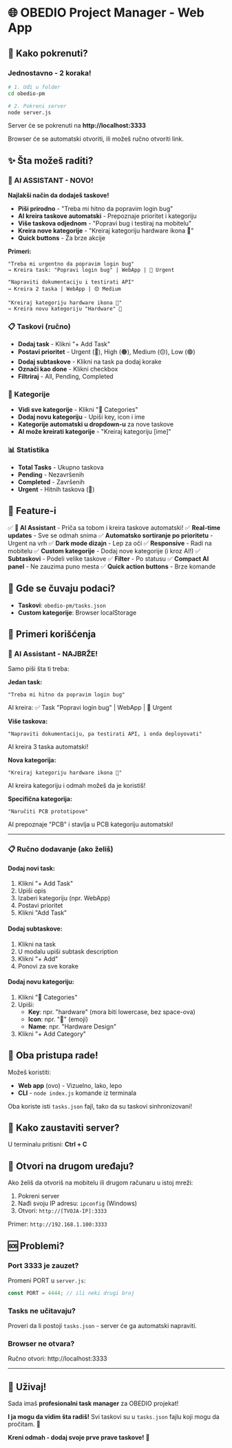 # 🌐 OBEDIO Project Manager - Web App

## 🚀 Kako pokrenuti?

### Jednostavno - 2 koraka!

```bash
# 1. Uđi u folder
cd obedio-pm

# 2. Pokreni server
node server.js
```

Server će se pokrenuti na **http://localhost:3333**

Browser će se automatski otvoriti, ili možeš ručno otvoriti link.

## ✨ Šta možeš raditi?

### 🤖 AI ASSISTANT - NOVO!
**Najlakši način da dodaješ taskove!**

- **Piši prirodno** - "Treba mi hitno da popravim login bug"
- **AI kreira taskove automatski** - Prepoznaje prioritet i kategoriju
- **Više taskova odjednom** - "Popravi bug i testiraj na mobitelu"
- **Kreira nove kategorije** - "Kreiraj kategoriju hardware ikona 🔧"
- **Quick buttons** - Za brze akcije

**Primeri:**
```
"Treba mi urgentno da popravim login bug"
→ Kreira task: "Popravi login bug" | WebApp | 🔴 Urgent

"Napraviti dokumentaciju i testirati API"
→ Kreira 2 taska | WebApp | 🟡 Medium

"Kreiraj kategoriju hardware ikona 🔧"
→ Kreira novu kategoriju "Hardware" 🔧
```

### 📋 Taskovi (ručno)
- **Dodaj task** - Klikni "+ Add Task"
- **Postavi prioritet** - Urgent (🔴), High (🟠), Medium (🟡), Low (🟢)
- **Dodaj subtaskove** - Klikni na task pa dodaj korake
- **Označi kao done** - Klikni checkbox
- **Filtriraj** - All, Pending, Completed

### 📁 Kategorije
- **Vidi sve kategorije** - Klikni "📁 Categories"
- **Dodaj novu kategoriju** - Upiši key, icon i ime
- **Kategorije automatski u dropdown-u** za nove taskove
- **AI može kreirati kategorije** - "Kreiraj kategoriju [ime]"

### 📊 Statistika
- **Total Tasks** - Ukupno taskova
- **Pending** - Nezavršenih
- **Completed** - Završenih
- **Urgent** - Hitnih taskova (🔴)

## 🎨 Feature-i

✅ **🤖 AI Assistant** - Priča sa tobom i kreira taskove automatski!
✅ **Real-time updates** - Sve se odmah snima
✅ **Automatsko sortiranje po prioritetu** - Urgent na vrh
✅ **Dark mode dizajn** - Lep za oči
✅ **Responsive** - Radi na mobitelu
✅ **Custom kategorije** - Dodaj nove kategorije (i kroz AI!)
✅ **Subtaskovi** - Podeli velike taskove
✅ **Filter** - Po statusu
✅ **Compact AI panel** - Ne zauzima puno mesta
✅ **Quick action buttons** - Brze komande

## 💾 Gde se čuvaju podaci?

- **Taskovi**: `obedio-pm/tasks.json`
- **Custom kategorije**: Browser localStorage

## 🎯 Primeri korišćenja

### 🤖 AI Assistant - NAJBRŽE!
Samo piši šta ti treba:

**Jedan task:**
```
"Treba mi hitno da popravim login bug"
```
AI kreira: ✅ Task "Popravi login bug" | WebApp | 🔴 Urgent

**Više taskova:**
```
"Napraviti dokumentaciju, pa testirati API, i onda deployovati"
```
AI kreira 3 taska automatski!

**Nova kategorija:**
```
"Kreiraj kategoriju hardware ikona 🔧"
```
AI kreira kategoriju i odmah možeš da je koristiš!

**Specifična kategorija:**
```
"Naručiti PCB prototipove"
```
AI prepoznaje "PCB" i stavlja u PCB kategoriju automatski!

---

### 📋 Ručno dodavanje (ako želiš)

#### Dodaj novi task:
1. Klikni "+ Add Task"
2. Upiši opis
3. Izaberi kategoriju (npr. WebApp)
4. Postavi prioritet
5. Klikni "Add Task"

#### Dodaj subtaskove:
1. Klikni na task
2. U modalu upiši subtask description
3. Klikni "+ Add"
4. Ponovi za sve korake

#### Dodaj novu kategoriju:
1. Klikni "📁 Categories"
2. Upiši:
   - **Key**: npr. "hardware" (mora biti lowercase, bez space-ova)
   - **Icon**: npr. "🔧" (emoji)
   - **Name**: npr. "Hardware Design"
3. Klikni "+ Add Category"

## 🔄 Oba pristupa rade!

Možeš koristiti:
- **Web app** (ovo) - Vizuelno, lako, lepo
- **CLI** - `node index.js` komande iz terminala

Oba koriste isti `tasks.json` fajl, tako da su taskovi sinhronizovani!

## 🛑 Kako zaustaviti server?

U terminalu pritisni: **Ctrl + C**

## 📱 Otvori na drugom uređaju?

Ako želiš da otvoriš na mobitelu ili drugom računaru u istoj mreži:

1. Pokreni server
2. Nađi svoju IP adresu: `ipconfig` (Windows)
3. Otvori: `http://[TVOJA-IP]:3333`

Primer: `http://192.168.1.100:3333`

## 🆘 Problemi?

### Port 3333 je zauzet?
Promeni PORT u `server.js`:
```javascript
const PORT = 4444; // ili neki drugi broj
```

### Tasks ne učitavaju?
Proveri da li postoji `tasks.json` - server će ga automatski napraviti.

### Browser ne otvara?
Ručno otvori: http://localhost:3333

---

## 🎉 Uživaj!

Sada imaš **profesionalni task manager** za OBEDIO projekat!

**I ja mogu da vidim šta radiš!** Svi taskovi su u `tasks.json` fajlu koji mogu da pročitam. 👀

**Kreni odmah - dodaj svoje prve prave taskove!** 🚀
